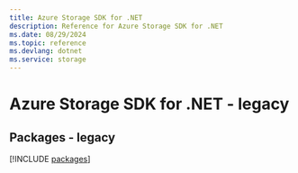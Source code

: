 ```yaml
---
title: Azure Storage SDK for .NET
description: Reference for Azure Storage SDK for .NET
ms.date: 08/29/2024
ms.topic: reference
ms.devlang: dotnet
ms.service: storage
---
```

# Azure Storage SDK for .NET - legacy
## Packages - legacy
[!INCLUDE [packages](storage-index.md)]